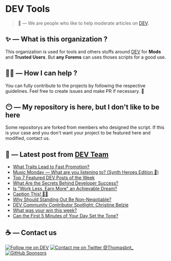 # DEV Tools

> 🔧 — We are people who like to help moderate articles on [DEV](https://dev.to).

## ✨ — What is this organization ?

This organization is used for tools and others stuffs around [DEV](https://dev.to) for **Mods** and **Trusted Users**. But __any Forems__ can uses thoses scripts for a good use.


## 💪🏼 — How I can help ?

You can fully contribute to the projects by following the respective guidelines. Feel free to create issues and make PR if necessary. 🎉

## 😶 — My repository is here, but I don't like to be here

Some repositorys are forked from members who designed the script. If this is your case and you don't want your project to be featured here and modified, contact us.

## 📝 — Latest post from [DEV Team](https://dev.to/devteam)

<!-- BLOG-POST-LIST:START -->
- [What Traits Lead to Fast Promotion?](https://dev.to/devteam/what-traits-lead-to-fast-promotion-h5g)
- [Music Monday — What are you listening to? &lpar;Synth Heroes Edition 🎹&rpar;](https://dev.to/devteam/music-monday-what-are-you-listening-to-synth-heroes-edition--1fg9)
- [Top 7 Featured DEV Posts of the Week](https://dev.to/devteam/top-7-featured-dev-posts-of-the-week-59oj)
- [What Are the Secrets Behind Developer Success?](https://dev.to/devteam/what-are-the-secrets-behind-developer-success-success-f4j)
- [Is &quot;Work Less, Earn More&quot; an Achievable Dream?](https://dev.to/devteam/is-work-less-earn-more-an-achievable-dream-1nh)
- [Caption This! 🤔💭](https://dev.to/devteam/caption-this-43lk)
- [Why Should Standing Out Be Non-Negotiable?](https://dev.to/devteam/why-should-standing-out-be-non-negotiable-58fb)
- [DEV Community Contributor Spotlight: Christine Belzie](https://dev.to/devteam/dev-community-contributor-spotlight-christine-belzie-38bg)
- [What was your win this week?](https://dev.to/devteam/what-was-your-win-this-week-30k1)
- [Can the First 5 Minutes of Your Day Set the Tone?](https://dev.to/devteam/can-the-first-5-minutes-of-your-day-set-the-tone-21h3)
<!-- BLOG-POST-LIST:END -->


## ☕ — Contact us

[![Follow me on DEV](https://img.shields.io/badge/dev.to-%2308090A.svg?&style=for-the-badge&logo=dev.to&logoColor=white&alt=devto)](https://dev.to/thomasbnt)
[![Contact me on Twitter @Thomasbnt_](https://img.shields.io/badge/Contact%20me%20on%20Twitter-%231DA1F2.svg?&style=for-the-badge&logo=twitter&logoColor=white&alt=twitter)](https://twitter.com/messages/1142357270-1142357270?text=Hello,%20I%20contact%20you%20from%20devtotools%20&recipient_id=1142357270) [![GitHub Sponsors](https://img.shields.io/badge/Sponsor%20me-%23EA54AE.svg?&style=for-the-badge&logo=github-sponsors&logoColor=white)](https://github.com/sponsors/thomasbnt)


